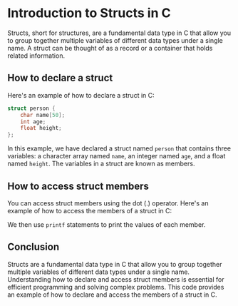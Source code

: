 # Introduction to Structs in C

Structs, short for structures, are a fundamental data type in C that allow you to group together multiple variables of different data types under a single name. A struct can be thought of as a record or a container that holds related information.

## How to declare a struct

Here's an example of how to declare a struct in C:

```c
struct person {
    char name[50];
    int age;
    float height;
};
```

In this example, we have declared a struct named `person` that contains three variables: a character array named `name`, an integer named `age`, and a float named `height`. The variables in a struct are known as members.

## How to access struct members

You can access struct members using the dot (.) operator. Here's an example of how to access the members of a struct in C:



We then use `printf` statements to print the values of each member.

## Conclusion

Structs are a fundamental data type in C that allow you to group together multiple variables of different data types under a single name. Understanding how to declare and access struct members is essential for efficient programming and solving complex problems. This code provides an example of how to declare and access the members of a struct in C.
